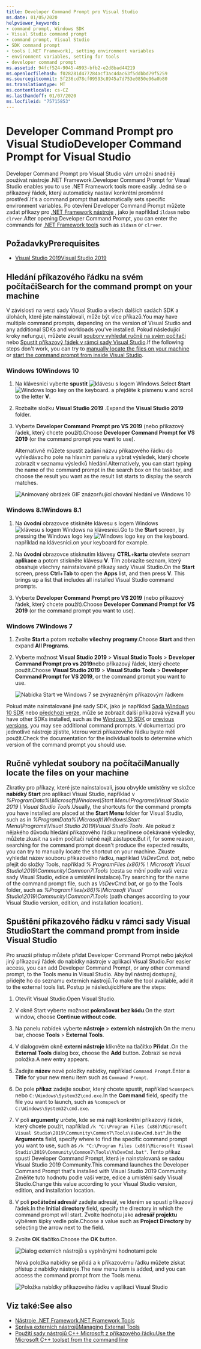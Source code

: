 ```yaml
---
title: Developer Command Prompt pro Visual Studio
ms.date: 01/05/2020
helpviewer_keywords:
- command prompt, Windows SDK
- Visual Studio command prompt
- command prompt, Visual Studio
- SDK command prompt
- tools [.NET Framework], setting environment variables
- environment variables, setting for tools
- developer command prompt
ms.assetid: 94fcf524-9045-4993-bfb2-e2d8bad44219
ms.openlocfilehash: f028281d477284acf3ac4dac63f5ddbbd79f5259
ms.sourcegitcommit: 5f236cd78cf09593c8945a7d753e0850e96a0b80
ms.translationtype: MT
ms.contentlocale: cs-CZ
ms.lasthandoff: 01/07/2020
ms.locfileid: "75715853"
---
```

# <a name="developer-command-prompt-for-visual-studio"></a><span data-ttu-id="0c056-102">Developer Command Prompt pro Visual Studio</span><span class="sxs-lookup"><span data-stu-id="0c056-102">Developer Command Prompt for Visual Studio</span></span>

<span data-ttu-id="0c056-103">Developer Command Prompt pro Visual Studio vám umožní snadněji používat nástroje .NET Framework.</span><span class="sxs-lookup"><span data-stu-id="0c056-103">Developer Command Prompt for Visual Studio enables you to use .NET Framework tools more easily.</span></span> <span data-ttu-id="0c056-104">Jedná se o příkazový řádek, který automaticky nastaví konkrétní proměnné prostředí.</span><span class="sxs-lookup"><span data-stu-id="0c056-104">It's a command prompt that automatically sets specific environment variables.</span></span> <span data-ttu-id="0c056-105">Po otevření Developer Command Prompt můžete zadat příkazy pro [.NET Framework nástroje](index.md) , jako je například `ildasm` nebo `clrver`.</span><span class="sxs-lookup"><span data-stu-id="0c056-105">After opening Developer Command Prompt, you can enter the commands for [.NET Framework tools](index.md) such as `ildasm` or `clrver`.</span></span>

## <a name="prerequisites"></a><span data-ttu-id="0c056-106">Požadavky</span><span class="sxs-lookup"><span data-stu-id="0c056-106">Prerequisites</span></span>

- [<span data-ttu-id="0c056-107">Visual Studio 2019</span><span class="sxs-lookup"><span data-stu-id="0c056-107">Visual Studio 2019</span></span>](https://visualstudio.microsoft.com/downloads/?utm_medium=microsoft&utm_source=docs.microsoft.com&utm_campaign=inline+link&utm_content=download+vs2019)

## <a name="search-for-the-command-prompt-on-your-machine"></a><span data-ttu-id="0c056-108">Hledání příkazového řádku na svém počítači</span><span class="sxs-lookup"><span data-stu-id="0c056-108">Search for the command prompt on your machine</span></span>

<span data-ttu-id="0c056-109">V závislosti na verzi sady Visual Studio a všech dalších sadách SDK a úlohách, které jste nainstalovali, může být více příkazů.</span><span class="sxs-lookup"><span data-stu-id="0c056-109">You may have multiple command prompts, depending on the version of Visual Studio and any additional SDKs and workloads you've installed.</span></span> <span data-ttu-id="0c056-110">Pokud následující kroky nefungují, můžete zkusit [soubory vyhledat ručně na svém počítači](#manually-locate-the-files-on-your-machine) nebo [Spustit příkazový řádek v rámci sady Visual Studio](#start-the-command-prompt-from-inside-visual-studio).</span><span class="sxs-lookup"><span data-stu-id="0c056-110">If the following steps don't work, you can try to [manually locate the files on your machine](#manually-locate-the-files-on-your-machine) or [start the command prompt from inside Visual Studio](#start-the-command-prompt-from-inside-visual-studio).</span></span>

### <a name="windows-10"></a><span data-ttu-id="0c056-111">Windows 10</span><span class="sxs-lookup"><span data-stu-id="0c056-111">Windows 10</span></span>

1. <span data-ttu-id="0c056-112">Na klávesnici vyberte **spustit** ![klávesu s logem Windows.](./media/developer-command-prompt-for-vs/windows-logo-key-graphic.png)</span><span class="sxs-lookup"><span data-stu-id="0c056-112">Select **Start** ![Windows logo key on the keyboard.](./media/developer-command-prompt-for-vs/windows-logo-key-graphic.png)</span></span> <span data-ttu-id="0c056-113">a přejděte k písmenu **v**.</span><span class="sxs-lookup"><span data-stu-id="0c056-113">and scroll to the letter **V**.</span></span>

1. <span data-ttu-id="0c056-114">Rozbalte složku **Visual Studio 2019** .</span><span class="sxs-lookup"><span data-stu-id="0c056-114">Expand the **Visual Studio 2019** folder.</span></span>

1. <span data-ttu-id="0c056-115">Vyberte **Developer Command Prompt pro VS 2019** (nebo příkazový řádek, který chcete použít).</span><span class="sxs-lookup"><span data-stu-id="0c056-115">Choose **Developer Command Prompt for VS 2019** (or the command prompt you want to use).</span></span>

   <span data-ttu-id="0c056-116">Alternativně můžete spustit zadání názvu příkazového řádku do vyhledávacího pole na hlavním panelu a vybrat výsledek, který chcete zobrazit v seznamu výsledků hledání.</span><span class="sxs-lookup"><span data-stu-id="0c056-116">Alternatively, you can start typing the name of the command prompt in the search box on the taskbar, and choose the result you want as the result list starts to display the search matches.</span></span>

   ![Animovaný obrázek GIF znázorňující chování hledání ve Windows 10](./media/developer-command-prompt-for-vs/windows10-search.gif)

### <a name="windows-81"></a><span data-ttu-id="0c056-118">Windows 8.1</span><span class="sxs-lookup"><span data-stu-id="0c056-118">Windows 8.1</span></span>

1. <span data-ttu-id="0c056-119">Na **úvodní** obrazovce stiskněte klávesu s logem Windows ![klávesu s logem Windows na klávesnici.](./media/developer-command-prompt-for-vs/windows-logo-key-graphic.png)</span><span class="sxs-lookup"><span data-stu-id="0c056-119">Go to the **Start** screen, by pressing the Windows logo key ![Windows logo key on the keyboard.](./media/developer-command-prompt-for-vs/windows-logo-key-graphic.png)</span></span> <span data-ttu-id="0c056-120">například na klávesnici.</span><span class="sxs-lookup"><span data-stu-id="0c056-120">on your keyboard for example.</span></span>

1. <span data-ttu-id="0c056-121">Na **úvodní** obrazovce stisknutím klávesy **CTRL**+**kartu** otevřete seznam **aplikace** a potom stiskněte klávesu **V**. Tím zobrazíte seznam, který obsahuje všechny nainstalované příkazy sady Visual Studio.</span><span class="sxs-lookup"><span data-stu-id="0c056-121">On the **Start** screen, press **Ctrl**+**Tab** to open the **Apps** list, and then press **V**. This brings up a list that includes all installed Visual Studio command prompts.</span></span>

1. <span data-ttu-id="0c056-122">Vyberte **Developer Command Prompt pro VS 2019** (nebo příkazový řádek, který chcete použít).</span><span class="sxs-lookup"><span data-stu-id="0c056-122">Choose **Developer Command Prompt for VS 2019** (or the command prompt you want to use).</span></span>

### <a name="windows-7"></a><span data-ttu-id="0c056-123">Windows 7</span><span class="sxs-lookup"><span data-stu-id="0c056-123">Windows 7</span></span>

1. <span data-ttu-id="0c056-124">Zvolte **Start** a potom rozbalte **všechny programy**.</span><span class="sxs-lookup"><span data-stu-id="0c056-124">Choose **Start** and then expand **All Programs**.</span></span>

1. <span data-ttu-id="0c056-125">Vyberte možnost **Visual Studio 2019** > **Visual Studio Tools** > **Developer Command Prompt pro vs 2019**nebo příkazový řádek, který chcete použít.</span><span class="sxs-lookup"><span data-stu-id="0c056-125">Choose **Visual Studio 2019** > **Visual Studio Tools** > **Developer Command Prompt for VS 2019**, or the command prompt you want to use.</span></span>

   ![Nabídka Start ve Windows 7 se zvýrazněným příkazovým řádkem](./media/developer-command-prompt-for-vs/windows7-menu.png)

<span data-ttu-id="0c056-127">Pokud máte nainstalované jiné sady SDK, jako je například [Sada Windows 10 SDK](https://developer.microsoft.com/windows/downloads/windows-10-sdk) nebo [předchozí verze](https://developer.microsoft.com/windows/downloads/sdk-archive), může se zobrazit další příkazová výzva.</span><span class="sxs-lookup"><span data-stu-id="0c056-127">If you have other SDKs installed, such as the [Windows 10 SDK](https://developer.microsoft.com/windows/downloads/windows-10-sdk) or [previous versions](https://developer.microsoft.com/windows/downloads/sdk-archive), you may see additional command prompts.</span></span> <span data-ttu-id="0c056-128">V dokumentaci pro jednotlivé nástroje zjistíte, kterou verzi příkazového řádku byste měli použít.</span><span class="sxs-lookup"><span data-stu-id="0c056-128">Check the documentation for the individual tools to determine which version of the command prompt you should use.</span></span>

## <a name="manually-locate-the-files-on-your-machine"></a><span data-ttu-id="0c056-129">Ručně vyhledat soubory na počítači</span><span class="sxs-lookup"><span data-stu-id="0c056-129">Manually locate the files on your machine</span></span>

<span data-ttu-id="0c056-130">Zkratky pro příkazy, které jste nainstalovali, jsou obvykle umístěny ve složce **nabídky Start** pro aplikaci Visual Studio, například v *%ProgramData%\Microsoft\Windows\Start Menu\Programs\Visual Studio 2019 \ Visual Studio Tools*.</span><span class="sxs-lookup"><span data-stu-id="0c056-130">Usually, the shortcuts for the command prompts you have installed are placed at the **Start Menu** folder for Visual Studio, such as in *%ProgramData%\Microsoft\Windows\Start Menu\Programs\Visual Studio 2019\Visual Studio Tools*.</span></span> <span data-ttu-id="0c056-131">Ale pokud z nějakého důvodu hledání příkazového řádku nepřinese očekávané výsledky, můžete zkusit na svém počítači ručně najít zástupce.</span><span class="sxs-lookup"><span data-stu-id="0c056-131">But if, for some reason, searching for the command prompt doesn't produce the expected results, you can try to manually locate the shortcut on your machine.</span></span> <span data-ttu-id="0c056-132">Zkuste vyhledat název souboru příkazového řádku, například *VsDevCmd. bat*, nebo přejít do složky Tools, například *% ProgramFiles (x86)% \ Microsoft Visual Studio\2019\Community\Common7\Tools* (cesta se mění podle vaší verze sady Visual Studio, edice a umístění instalace).</span><span class="sxs-lookup"><span data-stu-id="0c056-132">Try searching for the name of the command prompt file, such as *VsDevCmd.bat*, or go to the Tools folder, such as *%ProgramFiles(x86)%\Microsoft Visual Studio\2019\Community\Common7\Tools* (path changes according to your Visual Studio version, edition, and installation location).</span></span>

## <a name="start-the-command-prompt-from-inside-visual-studio"></a><span data-ttu-id="0c056-133">Spuštění příkazového řádku v rámci sady Visual Studio</span><span class="sxs-lookup"><span data-stu-id="0c056-133">Start the command prompt from inside Visual Studio</span></span>

<span data-ttu-id="0c056-134">Pro snazší přístup můžete přidat Developer Command Prompt nebo jakýkoli jiný příkazový řádek do nabídky nástroje v aplikaci Visual Studio.</span><span class="sxs-lookup"><span data-stu-id="0c056-134">For easier access, you can add Developer Command Prompt, or any other command prompt, to the Tools menu in Visual Studio.</span></span> <span data-ttu-id="0c056-135">Aby byl nástroj dostupný, přidejte ho do seznamu externích nástrojů.</span><span class="sxs-lookup"><span data-stu-id="0c056-135">To make the tool available, add it to the external tools list.</span></span> <span data-ttu-id="0c056-136">Postup je následující:</span><span class="sxs-lookup"><span data-stu-id="0c056-136">Here are the steps:</span></span>

1. <span data-ttu-id="0c056-137">Otevřít Visual Studio.</span><span class="sxs-lookup"><span data-stu-id="0c056-137">Open Visual Studio.</span></span>

1. <span data-ttu-id="0c056-138">V okně Start vyberte možnost **pokračovat bez kódu**.</span><span class="sxs-lookup"><span data-stu-id="0c056-138">On the start window, choose **Continue without code**.</span></span>

1. <span data-ttu-id="0c056-139">Na panelu nabídek vyberte **nástroje** > **externích nástrojích**.</span><span class="sxs-lookup"><span data-stu-id="0c056-139">On the menu bar, choose **Tools** > **External Tools**.</span></span>

1. <span data-ttu-id="0c056-140">V dialogovém okně **externí nástroje** klikněte na tlačítko **Přidat** .</span><span class="sxs-lookup"><span data-stu-id="0c056-140">On the **External Tools** dialog box, choose the **Add** button.</span></span> <span data-ttu-id="0c056-141">Zobrazí se nová položka.</span><span class="sxs-lookup"><span data-stu-id="0c056-141">A new entry appears.</span></span>

1. <span data-ttu-id="0c056-142">Zadejte **název** nové položky nabídky, například `Command Prompt`.</span><span class="sxs-lookup"><span data-stu-id="0c056-142">Enter a **Title** for your new menu item such as `Command Prompt`.</span></span>

1. <span data-ttu-id="0c056-143">Do pole **příkaz** zadejte soubor, který chcete spustit, například `%comspec%` nebo `C:\Windows\System32\cmd.exe`.</span><span class="sxs-lookup"><span data-stu-id="0c056-143">In the **Command** field, specify the file you want to launch, such as `%comspec%` or `C:\Windows\System32\cmd.exe`.</span></span>

1. <span data-ttu-id="0c056-144">V poli **argumenty** určete, kde se má najít konkrétní příkazový řádek, který chcete použít, například `/k "C:\Program Files (x86)\Microsoft Visual Studio\2019\Community\Common7\Tools\VsDevCmd.bat"`.</span><span class="sxs-lookup"><span data-stu-id="0c056-144">In the **Arguments** field, specify where to find the specific command prompt you want to use, such as `/k "C:\Program Files (x86)\Microsoft Visual Studio\2019\Community\Common7\Tools\VsDevCmd.bat"`.</span></span> <span data-ttu-id="0c056-145">Tento příkaz spustí Developer Command Prompt, která je nainstalovaná se sadou Visual Studio 2019 Community.</span><span class="sxs-lookup"><span data-stu-id="0c056-145">This command launches the Developer Command Prompt that's installed with Visual Studio 2019 Community.</span></span> <span data-ttu-id="0c056-146">Změňte tuto hodnotu podle vaší verze, edice a umístění sady Visual Studio.</span><span class="sxs-lookup"><span data-stu-id="0c056-146">Change this value according to your Visual Studio version, edition, and installation location.</span></span>

1. <span data-ttu-id="0c056-147">V poli **počáteční adresář** zadejte adresář, ve kterém se spustí příkazový řádek.</span><span class="sxs-lookup"><span data-stu-id="0c056-147">In the **Initial directory** field, specify the directory in which the command prompt will start.</span></span> <span data-ttu-id="0c056-148">Zvolte hodnotu jako **adresář projektu** výběrem šipky vedle pole.</span><span class="sxs-lookup"><span data-stu-id="0c056-148">Choose a value such as **Project Directory** by selecting the arrow next to the field.</span></span>

1. <span data-ttu-id="0c056-149">Zvolte **OK** tlačítko.</span><span class="sxs-lookup"><span data-stu-id="0c056-149">Choose the **OK** button.</span></span>

   ![Dialog externích nástrojů s vyplněnými hodnotami pole](./media/developer-command-prompt-for-vs/add-external-tool.png)

   <span data-ttu-id="0c056-151">Nová položka nabídky se přidá a k příkazovému řádku můžete získat přístup z nabídky nástroje.</span><span class="sxs-lookup"><span data-stu-id="0c056-151">The new menu item is added, and you can access the command prompt from the Tools menu.</span></span>

   ![Položka nabídky příkazového řádku v aplikaci Visual Studio](./media/developer-command-prompt-for-vs/command-prompt-vs-menu.png)

## <a name="see-also"></a><span data-ttu-id="0c056-153">Viz také:</span><span class="sxs-lookup"><span data-stu-id="0c056-153">See also</span></span>

- [<span data-ttu-id="0c056-154">Nástroje .NET Framework</span><span class="sxs-lookup"><span data-stu-id="0c056-154">.NET Framework Tools</span></span>](index.md)
- [<span data-ttu-id="0c056-155">Správa externích nástrojů</span><span class="sxs-lookup"><span data-stu-id="0c056-155">Managing External Tools</span></span>](/visualstudio/ide/managing-external-tools)
- [<span data-ttu-id="0c056-156">Použití sady nástrojů C++ Microsoft z příkazového řádku</span><span class="sxs-lookup"><span data-stu-id="0c056-156">Use the Microsoft C++ toolset from the command line</span></span>](/cpp/build/building-on-the-command-line)
